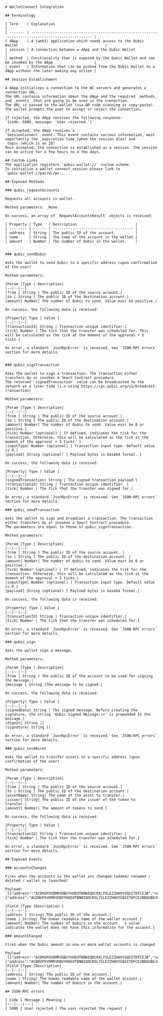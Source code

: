 
    # WalletConnect Integration

    ## Terminology

    | Term    | Explanation                                                                                        |
    | ------- | -------------------------------------------------------------------------------------------------- |
    | dApp    | A (web3) application which needs access to the Qubic Wallet                                        |
    | session | A connection between a dApp and the Qubic Wallet                                                   |
    | method  | Functionality that is exposed by the Qubic Wallet and can be invoked by the dApp                   |
    | event   | Information that can be pushed from the Qubic Wallet to a dApp without the later making any action |

    ## Session Establishment

    A dApp initializes a connection to the WC servers and generates a connection URL. 
    The URL contains information about the dApp and the required _methods_ and _events_ that are going to be used in the connection. 
    The URL is passed to the wallet (via QR code scanning or copy-paste). 
    The wallet prompts the user to accept or reject the connection.

    If rejected, the dApp receives the following response: 
    `{code: 5000, message: 'User rejected.'}`

    If accepted, the dApp receives a
    `SessionConnect` event. This event contains various information, most importantly the _expiration time_(when the session dies) and _topic_(which is an ID)
    Once accepted, the connection is established as a session. The session can be active for a few hours to a few days.

    ## Custom Links
    The application registers `qubic-wallet://` custom scheme. 
    To initialize a wallet connect session please link to
    `qubic-wallet://pairwc/wc:....`

    ## Exposed Methods

    ### qubic_requestAccounts

    Requests all accounts in wallet.

    Method parameters: _None_

    On success, an array of `RequestAccountsResult` objects is received:

    | Property | Type   | Description                           |
    | -------- | ------ | ------------------------------------- |
    | address  | String | The public ID of the account.         |
    | name     | String | The name of the account in the wallet.|
    | amount   | Number | The number of Qubic in the wallet.    |


    ### qubic_sendQubic

    Asks the wallet to send Qubic to a specific address (upon confirmation of the user)

    Method parameters:

    |Param |Type | Description|
    |--|--|--|
    |from | String | The public ID of the source account.|
    |to | String | The public ID of the destination account.|
    |amount| Number| The number of Qubic to send. Value must be positive.|

    On success, the following data is received:

    |Property| Type | Value |
    |--|--|--|
    |transactionId| String | Transaction unique identifier.|
    |tick| Number | The tick that the transfer was scheduled for. This will be calculated as the tick at the moment of the approval + 5 ticks.|

    On error, a standard `JsonRpcError` is received. See `JSON-RPC errors` section for more details.


    ### qubic_signTransaction

    Asks the wallet to sign a transaction. The transaction either transfers Qu or invokes a Smart Contract procedure.
    The returned `signedTransaction` value can be broadcasted to the network at a later time (i.e using https://rpc.qubic.org/v1/broadcast-transaction)

    Method parameters:

    |Param |Type | Description|
    |--|--|--|
    |from | String | The public ID of the source account.|
    |to | String | The public ID of the destination account.|
    |amount| Number| The number of Qubic to send. Value must be 0 or positive.|
    |tick| Number (optional) | If defined, indicates the tick for the transaction. Otherwise, this will be calculated as the tick at the moment of the approval + 5 ticks. |
    |inputType|	Number (optional) | Transaction input type. Default value is 0.|
    |payload| String (optional) | Payload bytes in base64 format. |

    On success, the following data is received:

    |Property| Type | Value |
    |--|--|--|
    |signedTransaction| String | The signed transaction payload.|
    |transactionId| String | Transaction unique identifier. |
    |tick| Number | The tick that the transfer was signed for.|

    On error, a standard `JsonRpcError` is received. See `JSON-RPC errors` section for more details.

    ### qubic_sendTransaction

    Asks the wallet to sign and broadcast a transaction. The transaction either transfers Qu or invokes a Smart Contract procedure.
    The parameters are equal to those of qubic_signTransaction.

    Method parameters:

    |Param |Type | Description|
    |--|--|--|
    |from | String | The public ID of the source account. |
    |to | String | The public ID of the destination account. |
    |amount| Number| The number of Qubic to send. Value must be 0 or positive.|
    |tick| Number (optional) | If defined, indicates the tick for the transaction. Otherwise, this will be calculated as the tick at the moment of the approval + 5 ticks.|
    |inputType|	Number (optional) | Transaction input type. Default value is 0.|
    |payload| String (optional) | Payload bytes in base64 format.|

    On success, the following data is received:

    |Property| Type | Value |
    |--|--|--|
    |transactionId| String | Transaction unique identifier.|
    |tick| Number | The tick that the transfer was scheduled for.|

    On error, a standard `JsonRpcError` is received. See `JSON-RPC errors` section for more details.

    ### qubic_sign

    Asks the wallet sign a message.

    Method parameters:

    |Param |Type | Description|
    |--|--|--|
    |from | String | The public ID of the account to be used for signing the message.|
    |message | String |The message to be signed.|

    On success, the following data is received:

    |Property| Type | Value |
    |--|--|--|
    |signedData| String | The signed message. Before creating the signature, the string 'Qubic Signed Message:\n' is prepended to the message.|
    |digest| String ||
    |signature| String ||

    On error, a standard `JsonRpcError` is received. See `JSON-RPC errors` section for more details.

    ### qubic_sendAsset 

    Asks the wallet to transfer assets to a specific address (upon confirmation of the user)

    Method parameters:

    |Param |Type | Description|
    |--|--|--|
    |from | String | The public ID of the source account.|
    |to | String | The public ID of the destination account.|
    |assetName| String| The name of the asset to transfer.|
    |issuer| String| The public ID of the issuer of the token to transfer.|
    |amount| Number| The amount of tokens to send.|

    On success, the following data is received:

    |Property| Type | Value |
    |--|--|--|
    |transactionId| String | Transaction unique identifier.|
    |tick| Number | The tick that the transfer was scheduled for.|

    On error, a standard `JsonRpcError` is received. See `JSON-RPC errors` section for more details.

    ## Exposed Events

    ### accountsChanged

    Fires when the accounts in the wallet are changed (added/ renamed / deleted / wallet is launched)

    Payload:
    `[{"address":"ACDRUPXVDMRVDBVYHUEUTBNNIQOCRXLYSLEZZHHXYGQXITDFCEJB","name":"QH","amount":17483927320},{"address":"ACDRUPXVDMRVDBVYHUEUTBNNIQOCRXLYSLEZZHHXYGQXITDFCEJBBUUBGJGM","name":"QH2","amount":0}]`

    |Field |Type |Description |
    |--|--|--|
    |address | String| The public ID of the account.|
    |name | String| The human readable name of the wallet account.|
    |amount| Number| The number of Qubics in the account. -1 value indicates the wallet does not have this information for the account.|

    ### amountChanged

    Fires when the Qubic amount in one or more wallet accounts is changed

    Payload
    `[{"address":"ACDRUPXVDMRVDBVYHUEUTBNNIQOCRXLYSLEZZHHXYGQXITDFCEJB","name":"QH","amount":17483927320},{"address":"ACDRUPXVDMRVDBVYHUEUTBNNIQOCRXLYSLEZZHHXYGQXITDFCEJBBUUBGJGM","name":"QH2","amount":0}]`
    |Field |Type |Description|
    |--|--|--|
    |address | String| The public ID of the account.|
    |name | String| The human readable name of the wallet account.|
    |amount| Number| The number of Qubics in the account.|

    ## JSON-RPC errors

    | Code | Message | Meaning |
    |---|---|---|
    | 5000 | User rejected | The user rejected the request |

